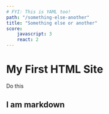 ```yaml
---
# FYI: This is YAML too!
path: "/something-else-another"
title: "Something else or another"
score:
    javascript: 3
    react: 2
---
```


# My First HTML Site

Do this

## I am markdown

